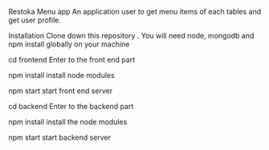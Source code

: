 Restoka Menu app
An application user to get menu items of each tables and get user profile.

Installation
Clone down this repository . You will need node, mongodb and npm install globally on your machine

cd frontend
Enter to the front end part

npm install
install node modules

npm start
start front end server

cd backend
Enter to the backend part

npm install
install the node modules

npm start
start backend server
